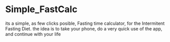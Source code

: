 # Simple_FastCalc
its a simple, as few clicks posible, Fasting time calculator, for the Intermitent Fasting Diet. the idea is to take your phone, do a very quick use of the app, and continue with your life
